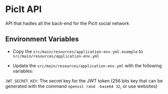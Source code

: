 # PicIt API

API that hadles all the back-end for the PicIt social network

## Environment Variables

- Copy the `src/main/resources/application-env.yml.example` to `src/main/resources/application-env.yml`

- Update the `src/main/resources/application-env.yml` with the following variables:

`JWT_SECRET_KEY`: The secret key for the JWT token (256 bits key that can be generated with the command `openssl rand -base64 32`, or use websites)